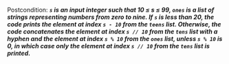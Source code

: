 Postcondition: ***`s` is an input integer such that 10 ≤ s ≤ 99, `ones` is a list of strings representing numbers from zero to nine. If `s` is less than 20, the code prints the element at index `s - 10` from the `teens` list. Otherwise, the code concatenates the element at index `s // 10` from the `tens` list with a hyphen and the element at index `s % 10` from the `ones` list, unless `s % 10` is 0, in which case only the element at index `s // 10` from the `tens` list is printed.***